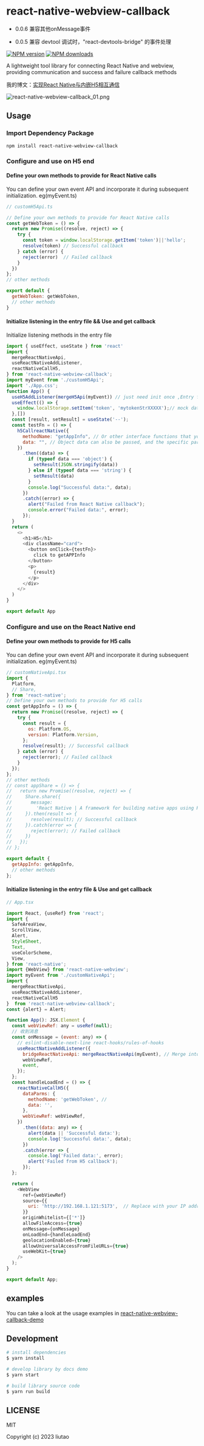 # react-native-webview-callback

- 0.0.6 兼容其他onMessage事件

- 0.0.5 兼容 devtool 调试时，"react-devtools-bridge" 的事件处理

[![NPM version](https://img.shields.io/npm/v/react-native-webview-callback.svg?style=flat)](https://npmjs.org/package/react-native-webview-callback)
[![NPM downloads](http://img.shields.io/npm/dm/react-native-webview-callback.svg?style=flat)](https://npmjs.org/package/react-native-webview-callback)

A lightweight tool library for connecting React Native and webview, providing communication and success and failure callback methods

我的博文：[实现React Native与内嵌H5相互通信](https://juejin.cn/post/7297144566251454502)

![react-native-webview-callback_01.png](./img/react-native-webview-callback_01.png)




## Usage

### Import Dependency Package

```
npm install react-native-webview-callback

```

### Configure and use on H5 end

#### Define your own methods to provide for React Native calls

You can define your own event API and incorporate it during subsequent initialization. eg(myEvent.ts)




``` js
// customH5Api.ts

// Define your own methods to provide for React Native calls
const getWebToken = () => {
  return new Promise((resolve, reject) => {
    try {
      const token = window.localStorage.getItem('token')||'hello';
      resolve(token) // Successful callback
    } catch (error) {
      reject(error)  // Failed callback
    }
  })
};
// other methods

export default {
  getWebToken: getWebToken,
  // other methods
}
```

#### Initialize listening in the entry file && Use and get callback

Initialize listening methods in the entry file

``` js
import { useEffect, useState } from 'react'
import {
  mergeReactNativeApi,
  useReactNativeAddListener,
  reactNativeCallH5,
} from 'react-native-webview-callback';
import myEvent from './customH5Api';
import './App.css';
function App() {
  useH5AddListener(mergeH5Api(myEvent)) // just need init once ,Entry file
  useEffect(() => {
    window.localStorage.setItem('token', 'mytokenStrXXXXX');// mock data
  },[])
  const [result, setResult] = useState('--');
  const testFn = () => {
    h5CallreactNative({
      methodName: "getAppInfo", // Or other interface functions that you customize on the React Native end， eg:“myReactNativeMethod”
      data: "", // Object data can also be passed, and the specific parameter format depends on the defined interface parameters
    })
      .then((data) => {
        if (typeof data === 'object') {
          setResult(JSON.stringify(data))
        } else if (typeof data === 'string') {
          setResult(data)
        }
        console.log("Successful data:", data);
      })
      .catch((error) => {
        alert("Failed from React Native callback");
        console.error("Failed data:", error);
      });
  }
  return (
    <>
      <h1>H5</h1>
      <div className="card">
        <button onClick={testFn}>
          click to getAPPInfo
        </button>
        <p>
          {result}
        </p>
      </div>
    </>
  )
}

export default App

```



### Configure and use on the React Native end

#### Define your own methods to provide for H5 calls

You can define your own event API and incorporate it during subsequent initialization. eg(myEvent.ts)

``` js
// customNativeApi.tsx
import {
  Platform,
  // Share,
} from 'react-native';
// Define your own methods to provide for H5 calls
const getAppInfo = () => {
  return new Promise((resolve, reject) => {
    try {
      const result = {
        os: Platform.OS,
        version: Platform.Version,
      };
      resolve(result); // Successful callback
    } catch (error) {
      reject(error); // Failed callback
    }
  });
};
// other methods
// const appShare = () => {
//   return new Promise((resolve, reject) => {
//     Share.share({
//       message:
//         'React Native | A framework for building native apps using React',
//     }).then(result => {
//       resolve(result); // Successful callback
//     }).catch(error => {
//       reject(error); // Failed callback
//     })
//   });
// };

export default {
  getAppInfo: getAppInfo,
  // other methods
};
```


#### Initialize listening in the entry file & Use and get callback

``` js
// App.tsx

import React, {useRef} from 'react';
import {
  SafeAreaView,
  ScrollView,
  Alert,
  StyleSheet,
  Text,
  useColorScheme,
  View,
} from 'react-native';
import {WebView} from 'react-native-webview';
import myEvent from './customNativeApi';
import {
  mergeReactNativeApi,
  useReactNativeAddListener,
  reactNativeCallH5
}  from 'react-native-webview-callback';
const {alert} = Alert;

function App(): JSX.Element {
  const webViewRef: any = useRef(null);
  // 收到消息
  const onMessage = (event: any) => {
    // eslint-disable-next-line react-hooks/rules-of-hooks
    useReactNativeAddListener({
      bridgeReactNativeApi: mergeReactNativeApi(myEvent), // Merge into custom methods on listening objects
      webViewRef,
      event,
    });
  };
  const handleLoadEnd = () => {
    reactNativeCallH5({
      dataParms: {
        methodName: 'getWebToken', //
        data: '',
      },
      webViewRef: webViewRef,
    })
      .then((data: any) => {
        alert(data || 'Successful data:');
        console.log('Successful data:', data);
      })
      .catch(error => {
        console.log('Failed data:', error);
        alert('Failed from H5 callback');
      });
  };

  return (
    <WebView
      ref={webViewRef}
      source={{
        uri: 'http://192.168.1.121:5173',  // Replace with your IP address
      }}
      originWhitelist={['*']}
      allowFileAccess={true}
      onMessage={onMessage}
      onLoadEnd={handleLoadEnd}
      geolocationEnabled={true}
      allowUniversalAccessFromFileURLs={true}
      useWebKit={true}
    />
  );
}

export default App;

```

## examples
You can take a look at the usage examples in [react-native-webview-callback-demo](https://github.com/liutaohz/react-native-webview-callback-demo) 


## Development

```bash
# install dependencies
$ yarn install

# develop library by docs demo
$ yarn start

# build library source code
$ yarn run build

```

## LICENSE

MIT

Copyright (c) 2023 liutao
